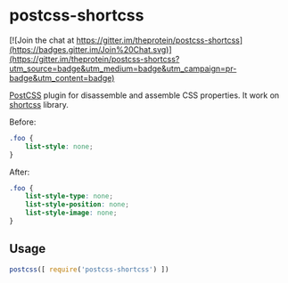 # postcss-shortcss

[![Join the chat at https://gitter.im/theprotein/postcss-shortcss](https://badges.gitter.im/Join%20Chat.svg)](https://gitter.im/theprotein/postcss-shortcss?utm_source=badge&utm_medium=badge&utm_campaign=pr-badge&utm_content=badge)

[PostCSS](https://github.com/postcss/postcss) plugin for disassemble and assemble CSS properties. It work on [shortcss](https://github.com/theprotein/shortcss) library.

Before:
```css
.foo {
    list-style: none;
}
```

After:
```css
.foo {
	list-style-type: none;
    list-style-position: none;
    list-style-image: none;
}
```

## Usage

```js
postcss([ require('postcss-shortcss') ])
```
